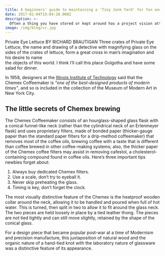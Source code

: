 ```yaml
---
title: A beginners’ guide to maintaining a 'Tiny Junk Yard' for fun and profit!
date: 2017-01-04T15:04:10.000Z
description: >-
  Often a thing you have stored or kept around has a project vision attached to it. You will likely be suprised to find that other people have similar ideas! Imagine the new things we can create by working together?.
image: /img/blog/cc.jpg
---
```



Private Eye Lettuce
BY RICHARD BRAUTIGAN
Three crates of Private Eye Lettuce, 
the name and drawing of a detective 
with magnifying glass on the sides 
of the crates of lettuce, 
form a great cross in man’s imagination 
and his desire to name   
the objects of this world. 
I think I’ll call this place Golgotha 
and have some salad for dinner. 


In 1958, designers at the [Illinois Institute of Technology](https://www.spacefarm.digital) said that the Chemex Coffeemaker is *"one of the best-designed products of modern times"*, and so is included in the collection of the Museum of Modern Art in New York City.

## The little secrets of Chemex brewing

The Chemex Coffeemaker consists of an hourglass-shaped glass flask with a conical funnel-like neck (rather than the cylindrical neck of an Erlenmeyer flask) and uses proprietary filters, made of bonded paper (thicker-gauge paper than the standard paper filters for a drip-method coffeemaker) that removes most of the coffee oils, brewing coffee with a taste that is different than coffee brewed in other coffee-making systems; also, the thicker paper of the Chemex coffee filters may assist in removing cafestol, a cholesterol-containing compound found in coffee oils. Here’s three important tips newbies forget about:

1. Always buy dedicated Chemex filters.
2. Use a scale, don’t try to eyeball it.
3. Never skip preheating the glass.
4. Timing is key, don’t forget the clock.

The most visually distinctive feature of the Chemex is the heatproof wooden collar around the neck, allowing it to be handled and poured when full of hot water. This is turned, then split in two to allow it to fit around the glass neck. The two pieces are held loosely in place by a tied leather thong. The pieces are not tied tightly and can still move slightly, retained by the shape of the conical glass.

For a design piece that became popular post-war at a time of Modernism and precision manufacture, this juxtaposition of natural wood and the organic nature of a hand-tied knot with the laboratory nature of glassware was a distinctive feature of its appearance.
